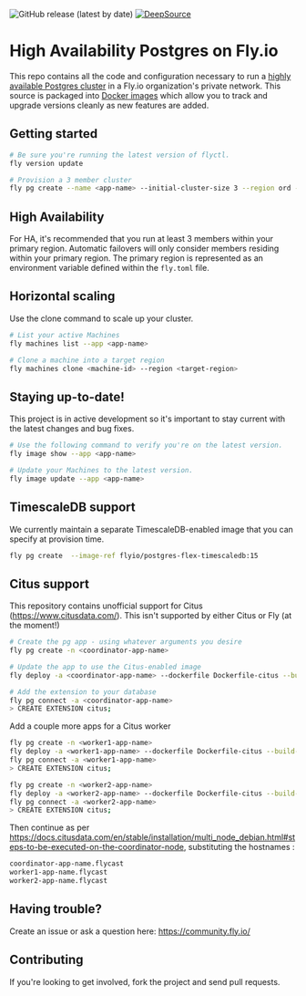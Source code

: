 ![GitHub release (latest by date)](https://img.shields.io/github/v/release/fly-apps/postgres-flex)
[![DeepSource](https://deepsource.io/gh/fly-apps/postgres-flex.svg/?label=active+issues&token=VOdkBvMAf90cLzNVB3k0WpJC)](https://deepsource.io/gh/fly-apps/postgres-flex/?ref=repository-badge)

# High Availability Postgres on Fly.io
This repo contains all the code and configuration necessary to run a [highly available Postgres cluster](https://fly.io/docs/postgres/) in a Fly.io organization's private network. This source is packaged into [Docker images](https://hub.docker.com/r/flyio/postgres-flex/tags) which allow you to track and upgrade versions cleanly as new features are added.


## Getting started
```bash
# Be sure you're running the latest version of flyctl.
fly version update

# Provision a 3 member cluster
fly pg create --name <app-name> --initial-cluster-size 3 --region ord --flex
```

## High Availability
For HA, it's recommended that you run at least 3 members within your primary region. Automatic failovers will only consider members residing within your primary region. The primary region is represented as an environment variable defined within the `fly.toml` file.

## Horizontal scaling
Use the clone command to scale up your cluster.
```bash
# List your active Machines
fly machines list --app <app-name>

# Clone a machine into a target region
fly machines clone <machine-id> --region <target-region>
```

## Staying up-to-date!
This project is in active development so it's important to stay current with the latest changes and bug fixes.

```bash
# Use the following command to verify you're on the latest version.
fly image show --app <app-name>

# Update your Machines to the latest version.
fly image update --app <app-name>

```

## TimescaleDB support
We currently maintain a separate TimescaleDB-enabled image that you can specify at provision time.

```bash
fly pg create  --image-ref flyio/postgres-flex-timescaledb:15
```

## Citus support
This repository contains unofficial support for Citus (https://www.citusdata.com/).  This isn't supported by either
Citus or Fly (at the moment!)

```bash
# Create the pg app - using whatever arguments you desire
fly pg create -n <coordinator-app-name>

# Update the app to use the Citus-enabled image
fly deploy -a <coordinator-app-name> --dockerfile Dockerfile-citus --build-arg VERSION=v0.0.1

# Add the extension to your database
fly pg connect -a <coordinator-app-name>
> CREATE EXTENSION citus;
```

Add a couple more apps for a Citus worker

```bash
fly pg create -n <worker1-app-name>
fly deploy -a <worker1-app-name> --dockerfile Dockerfile-citus --build-arg VERSION=v0.0.43
fly pg connect -a <worker1-app-name>
> CREATE EXTENSION citus;
```

```bash
fly pg create -n <worker2-app-name>
fly deploy -a <worker2-app-name> --dockerfile Dockerfile-citus --build-arg VERSION=v0.0.43
fly pg connect -a <worker2-app-name>
> CREATE EXTENSION citus;
```

Then continue as per https://docs.citusdata.com/en/stable/installation/multi_node_debian.html#steps-to-be-executed-on-the-coordinator-node, substituting the hostnames :

```bash
coordinator-app-name.flycast
worker1-app-name.flycast
worker2-app-name.flycast
```

## Having trouble?
Create an issue or ask a question here: https://community.fly.io/

## Contributing
If you're looking to get involved, fork the project and send pull requests.
